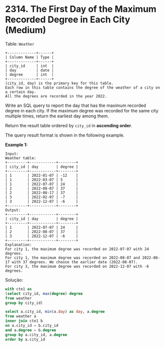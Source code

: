# 2314. The First Day of the Maximum Recorded Degree in Each City (Medium)

Table: `Weather`

```
+-------------+------+
| Column Name | Type |
+-------------+------+
| city_id     | int  |
| day         | date |
| degree      | int  |
+-------------+------+
(city_id, day) is the primary key for this table.
Each row in this table contains the degree of the weather of a city on a certain day.
All the degrees are recorded in the year 2022.

```

Write an SQL query to report the day that has the maximum recorded degree in each city. If the maximum degree was recorded for the same city multiple times, return the earliest day among them.

Return the result table ordered by `city_id` in **ascending order**.

The query result format is shown in the following example.

**Example 1:**

```
Input:
Weather table:
+---------+------------+--------+
| city_id | day        | degree |
+---------+------------+--------+
| 1       | 2022-01-07 | -12    |
| 1       | 2022-03-07 | 5      |
| 1       | 2022-07-07 | 24     |
| 2       | 2022-08-07 | 37     |
| 2       | 2022-08-17 | 37     |
| 3       | 2022-02-07 | -7     |
| 3       | 2022-12-07 | -6     |
+---------+------------+--------+
Output:
+---------+------------+--------+
| city_id | day        | degree |
+---------+------------+--------+
| 1       | 2022-07-07 | 24     |
| 2       | 2022-08-07 | 37     |
| 3       | 2022-12-07 | -6     |
+---------+------------+--------+
Explanation:
For city 1, the maximum degree was recorded on 2022-07-07 with 24 degrees.
For city 1, the maximum degree was recorded on 2022-08-07 and 2022-08-17 with 37 degrees. We choose the earlier date (2022-08-07).
For city 3, the maximum degree was recorded on 2022-12-07 with -6 degrees.
```

Solução:

```sql
with cte1 as
(select city_id, max(degree) degree
from weather
group by city_id)

select a.city_id, min(a.day) as day, a.degree
from weather a
inner join cte1 b
on a.city_id = b.city_id
and a.degree = b.degree
group by a.city_id, a.degree
order by a.city_id
```